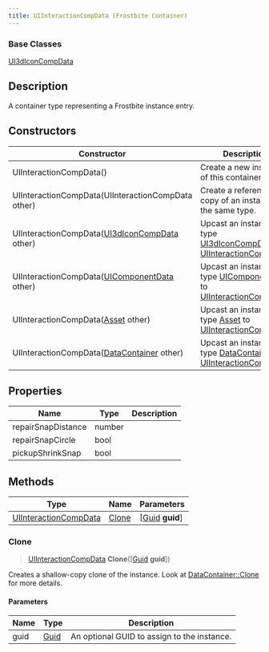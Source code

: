 ```yaml
---
title: UIInteractionCompData (Frostbite Container)
---
```

### Base Classes

[UI3dIconCompData](UI3dIconCompData)

## Description

A container type representing a Frostbite instance entry.

## Constructors

| Constructor                                                                      | Description                                                                                                                       |
| -------------------------------------------------------------------------------- | --------------------------------------------------------------------------------------------------------------------------------- |
| UIInteractionCompData()                                                          | Create a new instance of this container type.                                                                                     |
| UIInteractionCompData(UIInteractionCompData other)                               | Create a reference copy of an instance of the same type.                                                                          |
| UIInteractionCompData([UI3dIconCompData](UI3dIconCompData) other)                | Upcast an instance of type [UI3dIconCompData](UI3dIconCompData) to [UIInteractionCompData](UIInteractionCompData).                |
| UIInteractionCompData([UIComponentData](UIComponentData) other)                  | Upcast an instance of type [UIComponentData](UIComponentData) to [UIInteractionCompData](UIInteractionCompData).                  |
| UIInteractionCompData([Asset](Asset) other)                                      | Upcast an instance of type [Asset](Asset) to [UIInteractionCompData](UIInteractionCompData).                                      |
| UIInteractionCompData([DataContainer](/vext/ref/cls/shr/datacontainer) other) | Upcast an instance of type [DataContainer](/vext/ref/cls/shr/datacontainer) to [UIInteractionCompData](UIInteractionCompData). |

## Properties

| Name               | Type   | Description |
| ------------------ | ------ | ----------- |
| repairSnapDistance | number |             |
| repairSnapCircle   | bool   |             |
| pickupShrinkSnap   | bool   |             |

## Methods

| Type                                           | Name            | Parameters                                     |
| ---------------------------------------------- | --------------- | ---------------------------------------------- |
| [UIInteractionCompData](UIInteractionCompData) | [Clone](#clone) | \[[Guid](/vext/ref/cls/shr/guid) **guid**\] |

### Clone

> [UIInteractionCompData](UIInteractionCompData) **Clone**(\[[Guid](/vext/ref/cls/shr/guid) **guid**\])

Creates a shallow-copy clone of the instance. Look at [DataContainer::Clone](/vext/ref/cls/shr/datacontainer#clone) for more details.

#### Parameters

| Name | Type         | Description                                 |
| ---- | ------------ | ------------------------------------------- |
| guid | [Guid](Guid) | An optional GUID to assign to the instance. |
